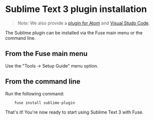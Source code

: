 # Sublime Text 3 plugin installation

<blockquote class="callout-info">

*Note:* We also provide a [plugin for Atom](atom-plugin.md) and [Visual Studo Code](visual-studio-code-plugin.md).

</blockquote>

The Sublime plugin can be installed via the Fuse main menu or the command line.

## From the Fuse main menu

Use the "Tools -> Setup Guide" menu option.

## From the command line

Run the following command:
```s
	fuse install sublime-plugin
```
That's it! You're now ready to start using Sublime Text 3 with Fuse.
